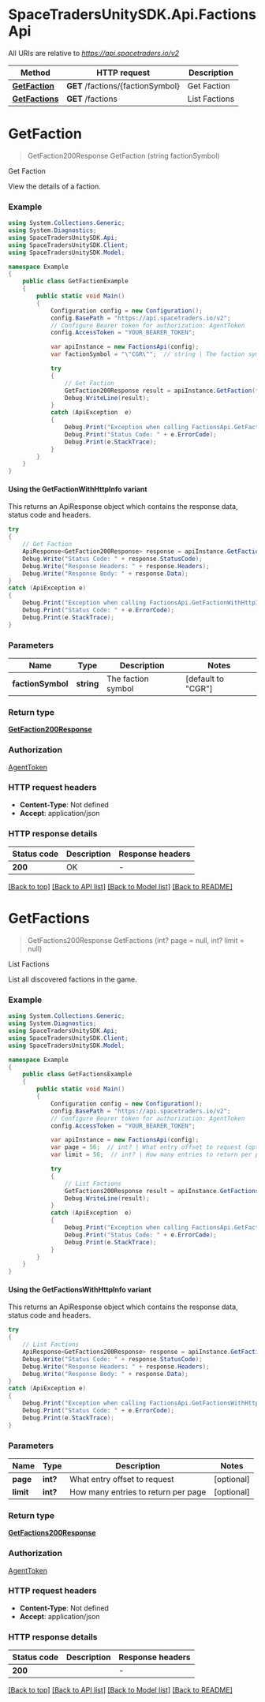 # SpaceTradersUnitySDK.Api.FactionsApi

All URIs are relative to *https://api.spacetraders.io/v2*

| Method | HTTP request | Description |
|--------|--------------|-------------|
| [**GetFaction**](FactionsApi.md#getfaction) | **GET** /factions/{factionSymbol} | Get Faction |
| [**GetFactions**](FactionsApi.md#getfactions) | **GET** /factions | List Factions |

<a id="getfaction"></a>
# **GetFaction**
> GetFaction200Response GetFaction (string factionSymbol)

Get Faction

View the details of a faction.

### Example
```csharp
using System.Collections.Generic;
using System.Diagnostics;
using SpaceTradersUnitySDK.Api;
using SpaceTradersUnitySDK.Client;
using SpaceTradersUnitySDK.Model;

namespace Example
{
    public class GetFactionExample
    {
        public static void Main()
        {
            Configuration config = new Configuration();
            config.BasePath = "https://api.spacetraders.io/v2";
            // Configure Bearer token for authorization: AgentToken
            config.AccessToken = "YOUR_BEARER_TOKEN";

            var apiInstance = new FactionsApi(config);
            var factionSymbol = "\"CGR\"";  // string | The faction symbol (default to "CGR")

            try
            {
                // Get Faction
                GetFaction200Response result = apiInstance.GetFaction(factionSymbol);
                Debug.WriteLine(result);
            }
            catch (ApiException  e)
            {
                Debug.Print("Exception when calling FactionsApi.GetFaction: " + e.Message);
                Debug.Print("Status Code: " + e.ErrorCode);
                Debug.Print(e.StackTrace);
            }
        }
    }
}
```

#### Using the GetFactionWithHttpInfo variant
This returns an ApiResponse object which contains the response data, status code and headers.

```csharp
try
{
    // Get Faction
    ApiResponse<GetFaction200Response> response = apiInstance.GetFactionWithHttpInfo(factionSymbol);
    Debug.Write("Status Code: " + response.StatusCode);
    Debug.Write("Response Headers: " + response.Headers);
    Debug.Write("Response Body: " + response.Data);
}
catch (ApiException e)
{
    Debug.Print("Exception when calling FactionsApi.GetFactionWithHttpInfo: " + e.Message);
    Debug.Print("Status Code: " + e.ErrorCode);
    Debug.Print(e.StackTrace);
}
```

### Parameters

| Name | Type | Description | Notes |
|------|------|-------------|-------|
| **factionSymbol** | **string** | The faction symbol | [default to &quot;CGR&quot;] |

### Return type

[**GetFaction200Response**](GetFaction200Response.md)

### Authorization

[AgentToken](../README.md#AgentToken)

### HTTP request headers

 - **Content-Type**: Not defined
 - **Accept**: application/json


### HTTP response details
| Status code | Description | Response headers |
|-------------|-------------|------------------|
| **200** | OK |  -  |

[[Back to top]](#) [[Back to API list]](../README.md#documentation-for-api-endpoints) [[Back to Model list]](../README.md#documentation-for-models) [[Back to README]](../README.md)

<a id="getfactions"></a>
# **GetFactions**
> GetFactions200Response GetFactions (int? page = null, int? limit = null)

List Factions

List all discovered factions in the game.

### Example
```csharp
using System.Collections.Generic;
using System.Diagnostics;
using SpaceTradersUnitySDK.Api;
using SpaceTradersUnitySDK.Client;
using SpaceTradersUnitySDK.Model;

namespace Example
{
    public class GetFactionsExample
    {
        public static void Main()
        {
            Configuration config = new Configuration();
            config.BasePath = "https://api.spacetraders.io/v2";
            // Configure Bearer token for authorization: AgentToken
            config.AccessToken = "YOUR_BEARER_TOKEN";

            var apiInstance = new FactionsApi(config);
            var page = 56;  // int? | What entry offset to request (optional) 
            var limit = 56;  // int? | How many entries to return per page (optional) 

            try
            {
                // List Factions
                GetFactions200Response result = apiInstance.GetFactions(page, limit);
                Debug.WriteLine(result);
            }
            catch (ApiException  e)
            {
                Debug.Print("Exception when calling FactionsApi.GetFactions: " + e.Message);
                Debug.Print("Status Code: " + e.ErrorCode);
                Debug.Print(e.StackTrace);
            }
        }
    }
}
```

#### Using the GetFactionsWithHttpInfo variant
This returns an ApiResponse object which contains the response data, status code and headers.

```csharp
try
{
    // List Factions
    ApiResponse<GetFactions200Response> response = apiInstance.GetFactionsWithHttpInfo(page, limit);
    Debug.Write("Status Code: " + response.StatusCode);
    Debug.Write("Response Headers: " + response.Headers);
    Debug.Write("Response Body: " + response.Data);
}
catch (ApiException e)
{
    Debug.Print("Exception when calling FactionsApi.GetFactionsWithHttpInfo: " + e.Message);
    Debug.Print("Status Code: " + e.ErrorCode);
    Debug.Print(e.StackTrace);
}
```

### Parameters

| Name | Type | Description | Notes |
|------|------|-------------|-------|
| **page** | **int?** | What entry offset to request | [optional]  |
| **limit** | **int?** | How many entries to return per page | [optional]  |

### Return type

[**GetFactions200Response**](GetFactions200Response.md)

### Authorization

[AgentToken](../README.md#AgentToken)

### HTTP request headers

 - **Content-Type**: Not defined
 - **Accept**: application/json


### HTTP response details
| Status code | Description | Response headers |
|-------------|-------------|------------------|
| **200** |  |  -  |

[[Back to top]](#) [[Back to API list]](../README.md#documentation-for-api-endpoints) [[Back to Model list]](../README.md#documentation-for-models) [[Back to README]](../README.md)

